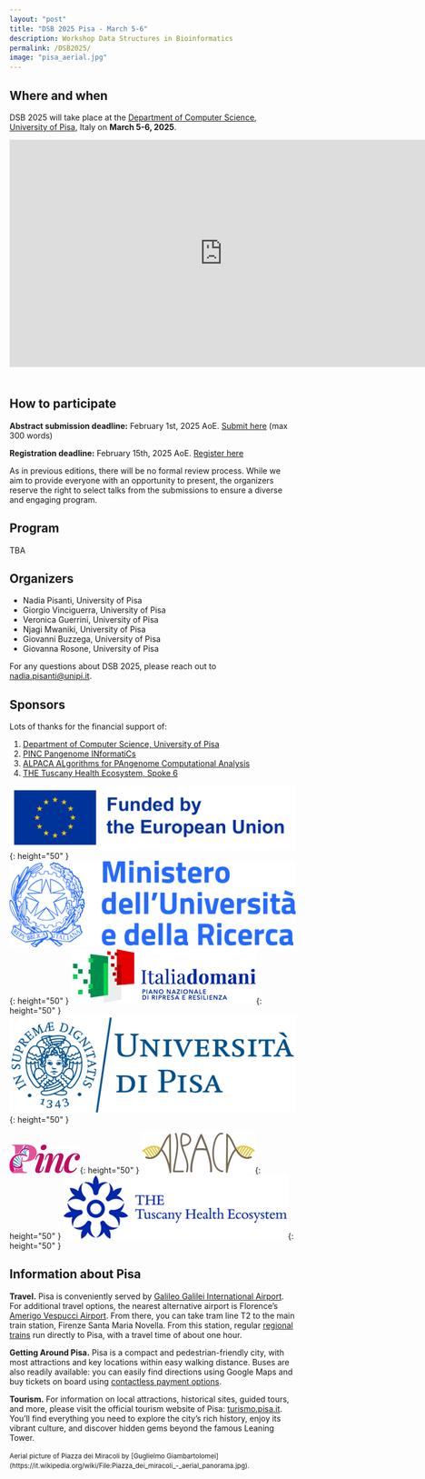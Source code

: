 ```yaml
---
layout: "post"
title: "DSB 2025 Pisa - March 5-6"
description: Workshop Data Structures in Bioinformatics
permalink: /DSB2025/
image: "pisa_aerial.jpg"
---
```


<style>
  .hero .hero-text-container {
    width: 100% !important; 
    text-align: left;
}

.hero .inner-hero {
    align-items: start !important;
    top: 100px !important;
}
</style>


## Where and when

DSB 2025 will take place at the [Department of Computer Science](https://di.unipi.it/en/), [University of Pisa](https://www.unipi.it/index.php/english), Italy on **March 5-6, 2025**.

<iframe src="https://www.google.com/maps/embed?pb=!1m18!1m12!1m3!1d2883.5263153872324!2d10.40570357654915!3d43.72039217109893!2m3!1f0!2f0!3f0!3m2!1i1024!2i768!4f13.1!3m3!1m2!1s0x12d591bcbfe591bb%3A0x91d311f58e2115b6!2sDipartimento%20di%20Informatica!5e0!3m2!1sit!2sit!4v1732374209673!5m2!1sit!2sit" width="750" height="400" style="border:0;margin-bottom:20px;" allowfullscreen="" loading="lazy" referrerpolicy="no-referrer-when-downgrade"></iframe>

## How to participate

**Abstract submission deadline:** February 1st, 2025 AoE.
[Submit here](https://dsb-2025.sciencesconf.org/) (max 300 words)

**Registration deadline:** February 15th, 2025 AoE.
[Register here](https://forms.office.com/e/3qczYFZTCh)

As in previous editions, there will be no formal review process. While we aim to provide everyone with an opportunity to present, the organizers reserve the right to select talks from the submissions to ensure a diverse and engaging program.

## Program

TBA

## Organizers

- Nadia Pisanti, University of Pisa
- Giorgio Vinciguerra, University of Pisa
- Veronica Guerrini, University of Pisa
- Njagi Mwaniki, University of Pisa
- Giovanni Buzzega, University of Pisa
- Giovanna Rosone, University of Pisa

For any questions about DSB 2025, please reach out to [nadia.pisanti@unipi.it](mailto:nadia.pisanti@unipi.it).

## Sponsors

Lots of thanks for the financial support of:

1. [Department of Computer Science, University of Pisa](https://di.unipi.it/en/)
2. [PINC Pangenome INformatiCs](https://pinc-miur.disco.unimib.it/) 
3. [ALPACA ALgorithms for PAngenome Computational Analysis](https://alpaca-itn.eu)
4. [THE Tuscany Health Ecosystem, Spoke 6](https://tuscanyhealthecosystem.it) 

![Funded by the European Union](./eu-funded.png){: height="50" }  ![Ministero dell'Università e della Rircerca](./mur.jpg){: height="50" }  ![ItaliaDomani PNRR](./italiadomani.png){: height="50" }  ![University of Pisa](./unipi.png){: height="50" }

![PINC](./pinc.png){: height="50" } ![ALPACA](./alpaca.png){: height="50" }  ![THE](./the.png){: height="50" }

## Information about Pisa

**Travel.** Pisa is conveniently served by [Galileo Galilei International Airport](https://www.pisa-airport.com/en/).
For additional travel options, the nearest alternative airport is Florence’s [Amerigo Vespucci Airport](https://www.aeroporto.firenze.it/en/). From there, you can take tram line T2 to the main train station, Firenze Santa Maria Novella. From this station, regular [regional trains](https://www.trenitalia.com/en.html) run directly to Pisa, with a travel time of about one hour.

**Getting Around Pisa.** Pisa is a compact and pedestrian-friendly city, with most attractions and key locations within easy walking distance. Buses are also readily available: you can easily find directions using Google Maps and buy tickets on board using [contactless payment options](https://www.at-bus.it/en/tiptap).

**Tourism.** For information on local attractions, historical sites, guided tours, and more, please visit the official tourism website of Pisa: [turismo.pisa.it](https://www.turismo.pisa.it/en/node). You’ll find everything you need to explore the city’s rich history, enjoy its vibrant culture, and discover hidden gems beyond the famous Leaning Tower.


<small>
Aerial picture of Piazza dei Miracoli by [Guglielmo Giambartolomei](https://it.wikipedia.org/wiki/File:Piazza_dei_miracoli_-_aerial_panorama.jpg).
</small>
